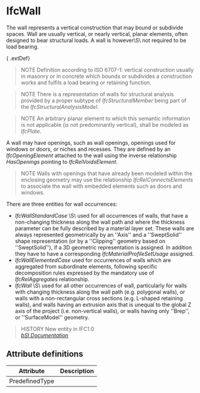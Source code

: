 IfcWall
=======
The wall represents a vertical construction that may bound or subdivide
spaces. Wall are usually vertical, or nearly vertical, planar elements, often
designed to bear structural loads. A wall is however\S\ not required to be
load bearing.  
  
{ .extDef}  
> NOTE  Definition according to ISO 6707-1: vertical construction usually in
> masonry or in concrete which bounds or subdivides a construction works and
> fulfils a load bearing or retaining function.  
  
> NOTE  There is a representation of walls for structural analysis provided by
> a proper subtype of _IfcStructuralMember_ being part of the
> _IfcStructuralAnalysisModel_.  
  
> NOTE  An arbitrary planar element to which this semantic information is not
> applicable (is not predominantly vertical), shall be modeled as _IfcPlate_.  
  
A wall may have openings, such as wall openings, openings used for windows or
doors, or niches and recesses. They are defined by an _IfcOpeningElement_
attached to the wall using the inverse relationship _HasOpenings_ pointing to
_IfcRelVoidsElement_.  
  
> NOTE  Walls with openings that have already been modeled within the
> enclosing geometry may use the relationship _IfcRelConnectsElements_ to
> associate the wall with embedded elements such as doors and windows.  
  
There are three entities for wall occurrences:  
  
* _IfcWallStandardCase_ \S\ used for all occurrences of walls, that have a non-changing thickness along the wall path and where the thickness parameter can be fully described by a material layer set. These walls are always represented geometrically by an ''Axis'' and a ''SweptSolid'' shape representation (or by a ''Clipping'' geometry based on ''SweptSolid''), if a 3D geometric representation is assigned. In addition they have to have a corresponding _IfcMaterialProfileSetUsage_ assigned.  
* _IfcWallElementedCase_ used for occurrences of walls which are aggregated from subordinate elements, following specific decomposition rules expressed by the mandatory use of _IfcRelAggregates_ relationship.  
* _IfcWall_ \S\ used for all other occurrences of wall, particularly for walls with changing thickness along the wall path (e.g. polygonal walls), or walls with a non-rectangular cross sections (e.g. L-shaped retaining walls), and walls having an extrusion axis that is unequal to the global Z axis of the project (i.e. non-vertical walls), or walls having only ''Brep'', or ''SurfaceModel'' geometry.  
  
> HISTORY  New entity in IFC1.0  
[ _bSI
Documentation_](https://standards.buildingsmart.org/IFC/DEV/IFC4_2/FINAL/HTML/schema/ifcsharedbldgelements/lexical/ifcwall.htm)


Attribute definitions
---------------------
| Attribute      | Description   |
|----------------|---------------|
| PredefinedType |               |

